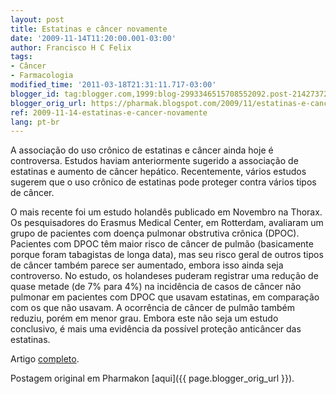 ```yaml
---
layout: post
title: Estatinas e câncer novamente
date: '2009-11-14T11:20:00.001-03:00'
author: Francisco H C Felix
tags:
- Câncer
- Farmacologia
modified_time: '2011-03-18T21:31:11.717-03:00'
blogger_id: tag:blogger.com,1999:blog-2993346515708552092.post-2142737202249165824
blogger_orig_url: https://pharmak.blogspot.com/2009/11/estatinas-e-cancer-novamente.html
ref: 2009-11-14-estatinas-e-cancer-novamente
lang: pt-br
---
```


A associação do uso crônico de estatinas e câncer ainda hoje é controversa. Estudos haviam anteriormente sugerido a associação de estatinas e aumento de câncer hepático. Recentemente, vários estudos sugerem que o uso crônico de estatinas pode proteger contra vários tipos de câncer.
<!--more-->
O mais recente foi um estudo holandês publicado em Novembro na Thorax. Os pesquisadores do Erasmus Medical Center, em Rotterdam, avaliaram um grupo de pacientes com doença pulmonar obstrutiva crônica (DPOC). Pacientes com DPOC têm maior risco de câncer de pulmão (basicamente porque foram tabagistas de longa data), mas seu risco geral de outros tipos de câncer também parece ser aumentado, embora isso ainda seja controverso. No estudo, os holandeses puderam registrar uma redução de quase metade (de 7% para 4%) na incidência de casos de câncer não pulmonar em pacientes com DPOC que usavam estatinas, em comparação com os que não usavam. A ocorrência de câncer de pulmão também reduziu, porém em menor grau. Embora este não seja um estudo conclusivo, é mais uma evidência da possível proteção anticâncer das estatinas.

Artigo [completo](https://doi.org/10.1136/thx.2009.116731).

Postagem original em Pharmakon [aqui]({{ page.blogger_orig_url }}).
